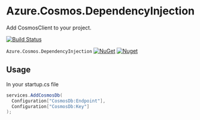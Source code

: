 # Azure.Cosmos.DependencyInjection
Add CosmosClient to your project.

[![Build Status](https://dev.azure.com/acamti/OpenSource/_apis/build/status/Nugets/Nuget-Azure.Cosmos.DependencyInjection?branchName=master)](https://dev.azure.com/acamti/OpenSource/_build/latest?definitionId=1&branchName=master)

`Azure.Cosmos.DependencyInjection` [![NuGet](https://img.shields.io/nuget/v/Acamti.Azure.Cosmos.DependencyInjection.svg)](https://nuget.org/packages/Acamti.Azure.Cosmos.DependencyInjection) [![Nuget](https://img.shields.io/nuget/dt/Acamti.Azure.Cosmos.DependencyInjection.svg)](https://nuget.org/packages/Acamti.Azure.Cosmos.DependencyInjection)


## Usage
In your startup.cs file

```csharp
services.AddCosmosDb(
  Configuration["CosmosDb:Endpoint"], 
  Configuration["CosmosDb:Key"]
);
```

